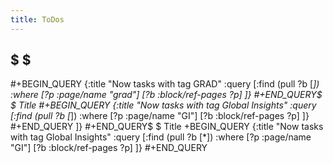 ```yaml
---
title: ToDos
---
```


## $  $
#+BEGIN_QUERY
{:title "Now tasks with tag GRAD"
 :query [:find (pull ?b [*])
         :where
         [?p :page/name "grad"]
         [?b :block/ref-pages ?p]
         ]}
#+END_QUERY$  $
Title
#+BEGIN_QUERY
{:title "Now tasks with tag Global Insights"
 :query [:find (pull ?b [*])
         :where
         [?p :page/name "GI"]
         [?b :block/ref-pages ?p]
         ]}
#+END_QUERY
 ]}
#+END_QUERY$  $
Title
+BEGIN_QUERY
{:title "Now tasks with tag Global Insights"
 :query [:find (pull ?b [*])
         :where
         [?p :page/name "GI"]
         [?b :block/ref-pages ?p]
         ]}
#+END_QUERY
